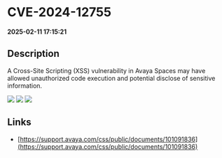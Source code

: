 # CVE-2024-12755

**2025-02-11 17:15:21**

## Description
A Cross-Site Scripting (XSS) vulnerability in Avaya Spaces may have allowed unauthorized code execution and potential disclose of sensitive information.

![](https://img.shields.io/static/v1?label=Score&message=7.9&color=red)
![](https://img.shields.io/static/v1?label=Severity&message=HIGH&color=red)
![](https://img.shields.io/static/v1?label=CWE&message=XSS&color=green)

## Links
- [https://support.avaya.com/css/public/documents/101091836](https://support.avaya.com/css/public/documents/101091836)
